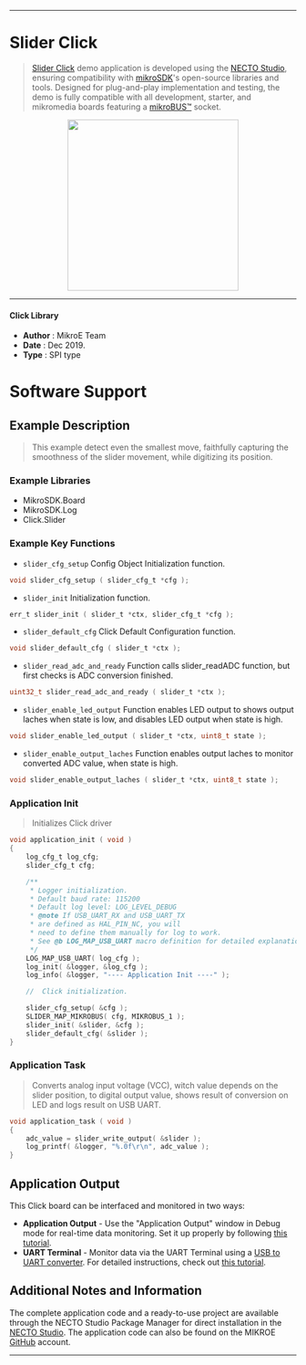 
---
# Slider Click

> [Slider Click](https://www.mikroe.com/?pid_product=MIKROE-2702) demo application is developed using
the [NECTO Studio](https://www.mikroe.com/necto), ensuring compatibility with [mikroSDK](https://www.mikroe.com/mikrosdk)'s
open-source libraries and tools. Designed for plug-and-play implementation and testing, the demo is fully compatible with
all development, starter, and mikromedia boards featuring a [mikroBUS&trade;](https://www.mikroe.com/mikrobus) socket.

<p align="center">
  <img src="https://www.mikroe.com/?pid_product=MIKROE-2702&image=1" height=300px>
</p>

---

#### Click Library

- **Author**        : MikroE Team
- **Date**          : Dec 2019.
- **Type**          : SPI type

# Software Support

## Example Description

> This example detect even the smallest move, faithfully capturing the smoothness of the slider movement, while digitizing its position. 

### Example Libraries

- MikroSDK.Board
- MikroSDK.Log
- Click.Slider

### Example Key Functions

- `slider_cfg_setup` Config Object Initialization function. 
```c
void slider_cfg_setup ( slider_cfg_t *cfg );
``` 
 
- `slider_init` Initialization function. 
```c
err_t slider_init ( slider_t *ctx, slider_cfg_t *cfg );
```

- `slider_default_cfg` Click Default Configuration function. 
```c
void slider_default_cfg ( slider_t *ctx );
```

- `slider_read_adc_and_ready` Function calls slider_readADC function, but first checks is ADC conversion finished. 
```c
uint32_t slider_read_adc_and_ready ( slider_t *ctx );
```
 
- `slider_enable_led_output` Function enables LED output to shows output laches when state is low, and disables LED output when state is high. 
```c
void slider_enable_led_output ( slider_t *ctx, uint8_t state );
```

- `slider_enable_output_laches` Function enables output laches to monitor converted ADC value, when state is high. 
```c
void slider_enable_output_laches ( slider_t *ctx, uint8_t state );
```

### Application Init

> Initializes Click driver

```c
void application_init ( void )
{
    log_cfg_t log_cfg;
    slider_cfg_t cfg;

    /** 
     * Logger initialization.
     * Default baud rate: 115200
     * Default log level: LOG_LEVEL_DEBUG
     * @note If USB_UART_RX and USB_UART_TX 
     * are defined as HAL_PIN_NC, you will 
     * need to define them manually for log to work. 
     * See @b LOG_MAP_USB_UART macro definition for detailed explanation.
     */
    LOG_MAP_USB_UART( log_cfg );
    log_init( &logger, &log_cfg );
    log_info( &logger, "---- Application Init ----" );

    //  Click initialization.

    slider_cfg_setup( &cfg );
    SLIDER_MAP_MIKROBUS( cfg, MIKROBUS_1 );
    slider_init( &slider, &cfg );
    slider_default_cfg( &slider );
}
```

### Application Task

> Converts analog input voltage (VCC), witch value depends on the slider position, to digital output value, shows result of conversion on LED and logs result on USB UART. 

```c
void application_task ( void )
{
    adc_value = slider_write_output( &slider );
    log_printf( &logger, "%.0f\r\n", adc_value );
}
```

## Application Output

This Click board can be interfaced and monitored in two ways:
- **Application Output** - Use the "Application Output" window in Debug mode for real-time data monitoring.
Set it up properly by following [this tutorial](https://www.youtube.com/watch?v=ta5yyk1Woy4).
- **UART Terminal** - Monitor data via the UART Terminal using
a [USB to UART converter](https://www.mikroe.com/click/interface/usb?interface*=uart,uart). For detailed instructions,
check out [this tutorial](https://help.mikroe.com/necto/v2/Getting%20Started/Tools/UARTTerminalTool).

## Additional Notes and Information

The complete application code and a ready-to-use project are available through the NECTO Studio Package Manager for 
direct installation in the [NECTO Studio](https://www.mikroe.com/necto). The application code can also be found on
the MIKROE [GitHub](https://github.com/MikroElektronika/mikrosdk_click_v2) account.

---
